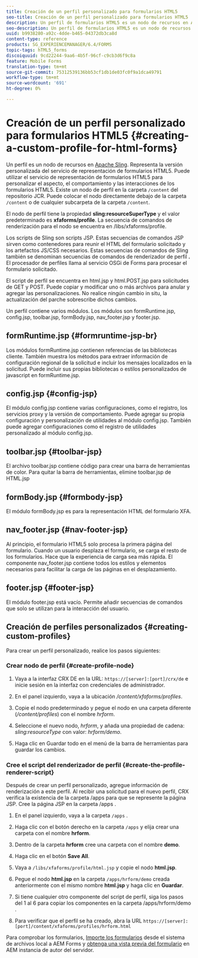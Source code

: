 ```yaml
---
title: Creación de un perfil personalizado para formularios HTML5
seo-title: Creación de un perfil personalizado para formularios HTML5
description: Un perfil de formularios HTML5 es un nodo de recursos en Apache Sling. Representa una versión personalizada del servicio de procesamiento de formularios HTML5.
seo-description: Un perfil de formularios HTML5 es un nodo de recursos en Apache Sling. Representa una versión personalizada del servicio de procesamiento de formularios HTML5.
uuid: b9938280-a92c-4dde-b465-04372db3ca8d
content-type: reference
products: SG_EXPERIENCEMANAGER/6.4/FORMS
topic-tags: hTML5_forms
discoiquuid: 9cd22244-9aa6-4b5f-96cf-c9cb3d6f9c8a
feature: Mobile Forms
translation-type: tm+mt
source-git-commit: 75312539136bb53cf1db1de03fc0f9a1dca49791
workflow-type: tm+mt
source-wordcount: '691'
ht-degree: 0%

---
```



# Creación de un perfil personalizado para formularios HTML5 {#creating-a-custom-profile-for-html-forms}

Un perfil es un nodo de recursos en [Apache Sling](https://sling.apache.org/). Representa la versión personalizada del servicio de representación de formularios HTML5. Puede utilizar el servicio de representación de formularios HTML5 para personalizar el aspecto, el comportamiento y las interacciones de los formularios HTML5. Existe un nodo de perfil en la carpeta `/content` del repositorio JCR. Puede colocar el nodo directamente debajo de la carpeta `/content` o de cualquier subcarpeta de la carpeta `/content`.

El nodo de perfil tiene la propiedad **sling:resourceSuperType** y el valor predeterminado es **xfaforms/profile**. La secuencia de comandos de renderización para el nodo se encuentra en /libs/xfaforms/profile.

Los scripts de Sling son scripts JSP. Estas secuencias de comandos JSP sirven como contenedores para reunir el HTML del formulario solicitado y los artefactos JS/CSS necesarios. Estas secuencias de comandos de Sling también se denominan secuencias de comandos de renderizador de perfil **.** El procesador de perfiles llama al servicio OSGi de Forms para procesar el formulario solicitado.

El script de perfil se encuentra en html.jsp y html.POST.jsp para solicitudes de GET y POST. Puede copiar y modificar uno o más archivos para anular y agregar las personalizaciones. No realice ningún cambio in situ, la actualización del parche sobrescribe dichos cambios.

Un perfil contiene varios módulos. Los módulos son formRuntime.jsp, config.jsp, toolbar.jsp, formBody.jsp, nav_footer.jsp y footer.jsp.

## formRuntime.jsp {#formruntime-jsp-br}

Los módulos formRuntime.jsp contienen referencias de las bibliotecas cliente. También muestra los métodos para extraer información de configuración regional de la solicitud e incluir los mensajes localizados en la solicitud. Puede incluir sus propias bibliotecas o estilos personalizados de javascript en formRuntime.jsp.

## config.jsp {#config-jsp}

El módulo config.jsp contiene varias configuraciones, como el registro, los servicios proxy y la versión de comportamiento. Puede agregar su propia configuración y personalización de utilidades al módulo config.jsp. También puede agregar configuraciones como el registro de utilidades personalizado al módulo config.jsp.

## toolbar.jsp {#toolbar-jsp}

El archivo toolbar.jsp contiene código para crear una barra de herramientas de color. Para quitar la barra de herramientas, elimine toolbar.jsp de HTML.jsp

## formBody.jsp {#formbody-jsp}

El módulo formBody.jsp es para la representación HTML del formulario XFA.

## nav_footer.jsp {#nav-footer-jsp}

Al principio, el formulario HTML5 solo procesa la primera página del formulario. Cuando un usuario desplaza el formulario, se carga el resto de los formularios. Hace que la experiencia de carga sea más rápida. El componente nav_footer.jsp contiene todos los estilos y elementos necesarios para facilitar la carga de las páginas en el desplazamiento.

## footer.jsp {#footer-jsp}

El módulo footer.jsp está vacío. Permite añadir secuencias de comandos que solo se utilizan para la interacción del usuario.

## Creación de perfiles personalizados {#creating-custom-profiles}

Para crear un perfil personalizado, realice los pasos siguientes:

### Crear nodo de perfil {#create-profile-node}

1. Vaya a la interfaz CRX DE en la URL: `https://[server]:[port]/crx/de` e inicie sesión en la interfaz con credenciales de administrador.

1. En el panel izquierdo, vaya a la ubicación */content/xfaforms/profiles*.

1. Copie el nodo predeterminado y pegue el nodo en una carpeta diferente (*/content/profiles*) con el nombre *hrform*.

1. Seleccione el nuevo nodo, *hrform*, y añada una propiedad de cadena: *sling:resourceType* con valor: *hrform/demo*.

1. Haga clic en Guardar todo en el menú de la barra de herramientas para guardar los cambios.

### Cree el script del renderizador de perfil {#create-the-profile-renderer-script}

Después de crear un perfil personalizado, agregue información de renderización a este perfil. Al recibir una solicitud para el nuevo perfil, CRX verifica la existencia de la carpeta /apps para que se represente la página JSP. Cree la página JSP en la carpeta /apps .

1. En el panel izquierdo, vaya a la carpeta `/apps` .
1. Haga clic con el botón derecho en la carpeta `/apps` y elija crear una carpeta con el nombre **hrform**.
1. Dentro de la carpeta **hrform** cree una carpeta con el nombre **demo**.
1. Haga clic en el botón **Save All**.
1. Vaya a `/libs/xfaforms/profile/html.jsp` y copie el nodo **html.jsp**.
1. Pegue el nodo **html.jsp** en la carpeta `/apps/hrform/demo` creada anteriormente con el mismo nombre **html.jsp** y haga clic en **Guardar**.
1. Si tiene cualquier otro componente del script de perfil, siga los pasos del 1 al 6 para copiar los componentes en la carpeta /apps/hrform/demo .

1. Para verificar que el perfil se ha creado, abra la URL `https://[server]:[port]/content/xfaforms/profiles/hrform.html`

Para comprobar los formularios, [Importe los formularios](/help/forms/using/get-xdp-pdf-documents-aem.md) desde el sistema de archivos local a AEM Forms y [obtenga una vista previa del formulario](/help/forms/using/previewing-forms.md) en AEM instancia de autor del servidor.
